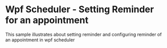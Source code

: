 # Wpf Scheduler - Setting Reminder for an appointment
This sample illustrates about setting reminder and configuring reminder of an appointment in wpf scheduler
